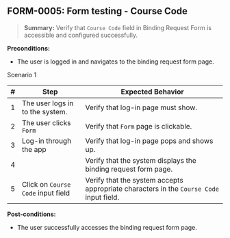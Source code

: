 ## **FORM-0005:** Form testing - Course Code 

> **Summary:** Verify that `Course Code` field in Binding Request Form is accessible and configured successfully.  <br>

**Preconditions:**
- The user is logged in and navigates to the binding request form page.

Scenario 1 

 | \# | Step | Expected Behavior | 
 |----|------|-------------------| 
 |  1 |The user logs in to the system.      | Verify that log-in page must show.   |
 |  2 |The user clicks `Form`      | Verify that `Form` page is clickable.   |
 |  3 |Log-in through the app      | Verify that log-in page pops and shows up.   | 
 |  4 |	| Verify that the system displays the binding request form page.   |   
 |  5 |Click on `Course Code` input field	| Verify that the system accepts appropriate characters in the `Course Code` input field.   |   

**Post-conditions:**  
- The user successfully accesses the binding request form page.